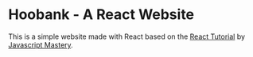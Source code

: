 # Hoobank - A React Website

This is a simple website made with React based on the [React Tutorial](https://youtu.be/_oO4Qi5aVZs?si=7AzfpKJdqgNtBhGW) by [Javascript Mastery](https://www.youtube.com/@javascriptmastery).